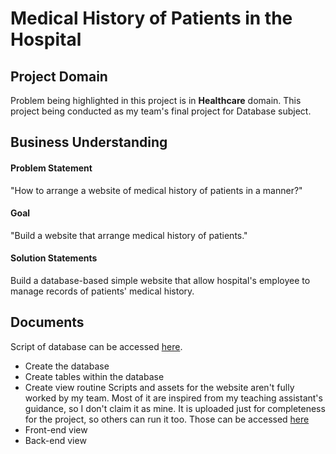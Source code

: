 # Medical History of Patients in the Hospital

## Project Domain ##
Problem being highlighted in this project is in **Healthcare** domain. This project being conducted as my team's final project for Database subject.

## Business Understanding ##
#### Problem Statement ####
"How to arrange a website of medical history of patients in a manner?"
#### Goal ####
"Build a website that arrange medical history of patients."
#### Solution Statements ####
Build a database-based simple website that allow hospital's employee to manage records of patients' medical history.

## Documents ##
Script of database can be accessed [here](https://github.com/ahmdxrzky/database-final-project/blob/main/db_apotek.sql).
* Create the database
* Create tables within the database
* Create view routine
Scripts and assets for the website aren't fully worked by my team. Most of it are inspired from my teaching assistant's guidance, so I don't claim it as mine. It is uploaded just for completeness for the project, so others can run it too. Those can be accessed [here](https://github.com/ahmdxrzky/database-final-project/tree/main/apotek)
* Front-end view
* Back-end view

